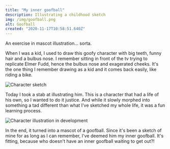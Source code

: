 ```yaml
---
title: "My inner goofball"
description: Illustrating a childhood sketch
img: /img/goofball.png
alt: Goofball
created: "2020-11-17T10:58:51.640Z"
---
```

An exercise in mascot illustration... sorta. 

When I was a kid, I used to draw this goofy character with big teeth, funny hair and a bulbus nose. I remember sitting in front of the tv trying to replicate Elmer Fudd, hence the bulbus nose and exagerated cheeks. It's the one thing I remember drawing as a kid and it comes back easily, like riding a bike.


![Character sketch](/img/childhood-sketch.jpg)

Today I took a stab at illustrating him. This is a character that had a life of his own, so I wanted to do it justice. And while it slowly morphed into something a tad different than what I've sketched my whole life, it was a fun learning process.

![Character illustration in development](/img/goofball-dev.jpg)

In the end, it turned into a mascot of a goofball. Since it's been a sketch of mine for as long as I can remember, I've deemed him my inner goofball. It's fitting, because who doesn't have an inner goofball waiting to get out?!